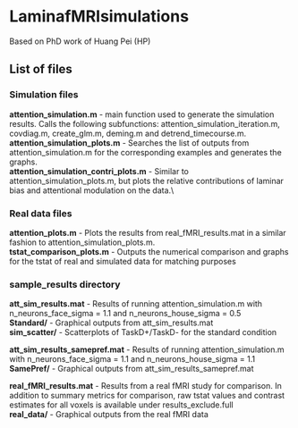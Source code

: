 # LaminafMRIsimulations
Based on PhD work of Huang Pei (HP)

## List of files
### Simulation files
**attention_simulation.m** - main function used to generate the simulation results. Calls the following subfunctions: attention_simulation_iteration.m, covdiag.m, create_glm.m, deming.m and detrend_timecourse.m. \
**attention_simulation_plots.m** - Searches the list of outputs from attention_simulation.m for the corresponding examples and generates the graphs.\
**attention_simulation_contri_plots.m** - Similar to attention_simulation_plots.m, but plots the relative contributions of laminar bias and attentional modulation on the data.\

### Real data files
**attention_plots.m** - Plots the results from real_fMRI_results.mat in a similar fashion to attention_simulation_plots.m.\
**tstat_comparison_plots.m** - Outputs the numerical comparison and graphs for the tstat of real and simulated data for matching purposes

### sample_results directory
**att_sim_results.mat** - Results of running attention_simulation.m with n_neurons_face_sigma = 1.1 and n_neurons_house_sigma = 0.5\
**Standard/** - Graphical outputs from att_sim_results.mat\
**sim_scatter/** - Scatterplots of TaskD+/TaskD- for the standard condition

**att_sim_results_samepref.mat** - Results of running attention_simulation.m with n_neurons_face_sigma = 1.1 and n_neurons_house_sigma = 1.1\
**SamePref/** - Graphical outputs from att_sim_results_samepref.mat

**real_fMRI_results.mat** - Results from a real fMRI study for comparison. In addition to summary metrics for comparison, raw tstat values and contrast estimates for all voxels is available under results_exclude.full\
**real_data/** - Graphical outputs from the real fMRI data
